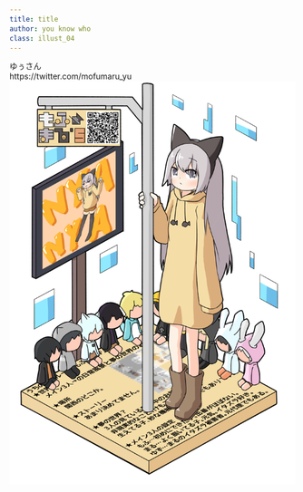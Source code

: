```yaml
---
title: title
author: you know who
class: illust_04
---
```


<div class="hidden-page-number"></div>
<div class="page-header">
<div class="illust-author">ゆぅさん</div>
<div class="social">https://twitter.com/mofumaru_yu</div>
</div>
<div class="illust-image-page-left">
<img src="image/illust-yusan.png" />
</div>
<!-- <div class='illust-message-page-left'>ここがわたしの場所。</div> -->
